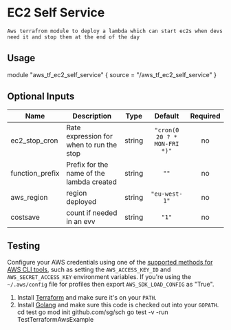 #  EC2 Self Service
```
Aws terrafrom module to deploy a lambda which can start ec2s when devs need it and stop them at the end of the day
```



## Usage


module "aws_tf_ec2_self_service" {
  source = "/aws_tf_ec2_self_service"
}

## Optional Inputs

| Name | Description | Type | Default | Required |
|------|-------------|:----:|:-----:|:-----:|
| ec2\_stop\_cron | Rate expression for when to run the stop| string | `"cron(0 20 ? * MON-FRI *)"` | no 
| function\_prefix | Prefix for the name of the lambda created | string | `""` | no |
| aws_region| region deployed| string | `"eu-west-1"` | no |
| costsave| count if needed in an evv| string | `"1"` | no |


## Testing 

Configure your AWS credentials using one of the [supported methods for AWS CLI
   tools](https://docs.aws.amazon.com/cli/latest/userguide/cli-chap-getting-started.html), such as setting the
   `AWS_ACCESS_KEY_ID` and `AWS_SECRET_ACCESS_KEY` environment variables. If you're using the `~/.aws/config` file for profiles then export `AWS_SDK_LOAD_CONFIG` as "True".
1. Install [Terraform](https://www.terraform.io/) and make sure it's on your `PATH`.
1. Install [Golang](https://golang.org/) and make sure this code is checked out into your `GOPATH`.
cd test
go mod init github.com/sg/sch
go test -v -run TestTerraformAwsExample
